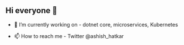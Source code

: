 ## Hi everyone 👋 
- 👀 I’m currently working on - dotnet core, microservices, Kubernetes
<!-- - 🌱 I’m currently learning - DevOps with Kubernetes, CNCF tools, AI/ML
- 💞️ Ask me about - dotnet core, serverless, DevOps scaling applications in the cloud, communities, traveling & more -->  
- 📫 How to reach me - Twitter @ashish_hatkar

<!--- DevOps, Containers  
ashuhatkar/ashuhatkar is a ✨ special ✨ repository because its `README.md` (this file) appears on your GitHub profile.
You can click the Preview link to take a look at your changes.
--->

